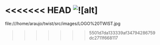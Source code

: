 <<<<<<< HEAD
![![alt]](https://github.com/luialbeto/twist/blob/2a5961b24ac36ca8ec28a9640cfd1dfd8d5020e0/src/assets/logo.png
)
=======
file:///home/araujo/twist/src/images/LOGO%20TWIST.jpg

>>>>>>> 5501d7da133339af34794286759dc2711f668117
